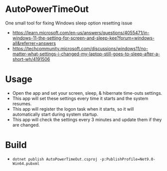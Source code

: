 # AutoPowerTimeOut

One small tool for fixing Windows sleep option resetting issue

- https://learn.microsoft.com/en-us/answers/questions/4055471/in-windows-11-the-setting-for-screen-and-sleep-kee?forum=windows-all&referrer=answers
- https://techcommunity.microsoft.com/discussions/windows11/no-matter-what-settings-i-changed-my-laptop-still-goes-to-sleep-after-a-short-wh/4191506

# Usage

- Open the app and set your screen, sleep, & hibernate time-outs settings.
- This app will set these settings every time it starts and the system resumes.
- This app will register the logon task when it starts, so it will automatically start during system startup.
- This app will check the settings every 3 minutes and update them if they are changed.

# Build

- `dotnet publish AutoPowerTimeOut.csproj -p:PublishProfile=Net9.0-Win64.pubxml`
